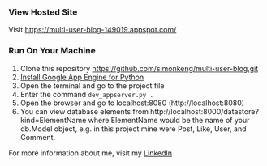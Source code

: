 ### View Hosted Site

Visit https://multi-user-blog-149019.appspot.com/


### Run On Your Machine

1. Clone this repository https://github.com/simonkeng/multi-user-blog.git
2. [Install Google App Engine for Python](https://cloud.google.com/appengine/downloads#Google_App_Engine_SDK_for_Python)
3. Open the terminal and go to the project file
4. Enter the command `dev_appserver.py .`
5. Open the browser and go to localhost:8080 (http://localhost:8080)
6. You can view database elements from http://localhost:8000/datastore?kind=ElementName where ElementName would be the name of your db.Model object, e.g. in this project mine were Post, Like, User, and Comment.

For more information about me, visit my [LinkedIn](https://linkedin.com/in/simonkeng)
